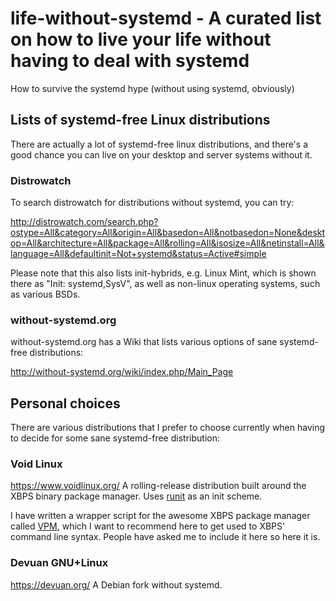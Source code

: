# life-without-systemd - A curated list on how to live your life without having to deal with systemd
How to survive the systemd hype (without using systemd, obviously)


## Lists of systemd-free Linux distributions
There are actually a lot of systemd-free linux distributions, and there's a good chance you can live on your desktop and server systems without it.

### Distrowatch
To search distrowatch for distributions without systemd, you can try:

http://distrowatch.com/search.php?ostype=All&category=All&origin=All&basedon=All&notbasedon=None&desktop=All&architecture=All&package=All&rolling=All&isosize=All&netinstall=All&language=All&defaultinit=Not+systemd&status=Active#simple

Please note that this also lists init-hybrids, e.g. Linux Mint, which is shown there as "Init: systemd,SysV", as well as non-linux operating systems, such as various BSDs.

### without-systemd.org
without-systemd.org has a Wiki that lists various options of sane systemd-free distributions:

http://without-systemd.org/wiki/index.php/Main_Page


## Personal choices
There are various distributions that I prefer to choose currently when having to decide for some sane systemd-free distribution:

### Void Linux
https://www.voidlinux.org/
A rolling-release distribution built around the XBPS binary package manager. Uses [runit](http://smarden.org/runit/) as an init scheme.

I have written a wrapper script for the awesome XBPS package manager called [VPM](https://github.com/netzverweigerer/vpm), which I want to recommend here to get used to XBPS' command line syntax. People have asked me to include it here so here it is.

### Devuan GNU+Linux
https://devuan.org/
A Debian fork without systemd.




